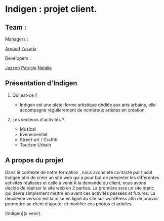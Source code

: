 # Indigen : projet client.

## Team : 

Managers : 

[Arnaud](https://github.com/Naudar79)
[Zakaria](https://github.com/ZakariaSelassi)

Developers : 

[Jazzon](https://github.com/Laurent-Jazzon)
[Patricia](https://github.com/Patgit-design)
[Natalia](https://github.com/nataliacherman08)

## Présentation d'Indigen

 1) Qui est-ce ?

    - Indigen est une plate-forme artistique dédiée aux arts urbains, elle accompagne régulièrement de nombreux artistes en création.

 2) Les secteurs d'activités ?
    
    - Musical 
    - Evenementiel
    - Street-art / Graffiti
    - Tourism Urbain

## A propos du projet

Dans le contexte de notre formation , nous avons été contacté par l'asbl Indigen afin de créer un site web qui a pour but de présenter les différentes activités réalisées et celle à venir.À la demande du client, nous avons décidé de réaliser le site web en 2 parties.
La première sera un site static qui devra simplement mettre en avant ces activités passées et futures. 
La deuxième version est la mise en ligne du site sur wordPress afin de pouvoir permettre au client d'ajouter et modifier ces photos et articles.

[Indigen](à venir).








